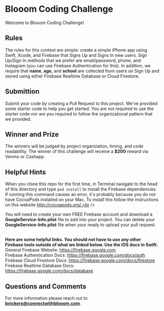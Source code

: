 # Blooom Coding Challenge

Welcome to Blooom Coding Challenge! 

## Rules
The rules for this contest are simple: create a simple iPhone app using Swift, Xcode, and Firebase that Signs Up and Signs In new users. Sign Up/Sign In methods that we prefer are email/password, phone, and Instagram (you can use Firebase Authentication for this). In addition, we require that **name**, **age**, and **school** are collected from users on Sign Up and stored using either Firebase Realtime Database or Cloud Firestore. 

## Submittion
Submit your code by creating a Pull Request to this project. We've provided some starter code to help you get started. You are not required to use the starter code nor are you required to follow the organizational pattern that we provided. 

## Winner and Prize
The winners will be judged by project organization, timing, and code readability. The winner of this challenge will receive a **$200** reward via Venmo or Cashapp.

## Helpful Hints
When you clone this repo for the first time, in Terminal navigate to the head of this directory and type `pod install` to install the Firebase dependencies. If running this command causes an error, it's probably because you do not have CocoaPods installed on your Mac. To install this follow the instructions on this website http://cocoapods.org/.<br /><br />

You will need to create your own FREE Firebase account and download a **GoogleService-Info.plist** file to add into your project. You can delete your **GoogleService-Info.plist** file when your ready to upload your pull request.<br /><br />

**Here are some helpful links. You should not have to use any other Firebase tools outside of what we linked below. Use the iOS docs in Swift:**<br />
General Firebase Website: https://firebase.google.com<br />
Firebase Authentication Docs: https://firebase.google.com/docs/auth<br />
Firebase Cloud Firestore Docs: https://firebase.google.com/docs/firestore<br />
Firebase Realtime Database Docs: https://firebase.google.com/docs/database<br />

## Questions and Comments
For more information please reach out to **bvickers@connectwithblooom.com**.
